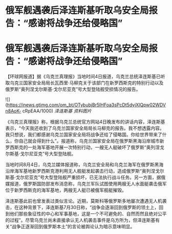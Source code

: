 # 俄军舰遇袭后泽连斯基听取乌安全局报告：“感谢将战争还给侵略国”

# 俄军舰遇袭后泽连斯基听取乌安全局报告：“感谢将战争还给侵略国”

【环球网报道】据《乌克兰真理报》当地时间4日报道，乌克兰总统泽连斯基已听取乌克兰国家安全局局长瓦西里·马柳克关于该部门在新罗西斯克的特别行动以及俄罗斯“奥列涅戈尔斯基·戈尔尼亚克”号大型登陆舰受损情况的报告。

![](https://inews.gtimg.com/om_bt/OTybubjBr5lHFoa3sPcDt5dyjXlQpw02WDVn8AoK-
cRpEAA/1000) _泽连斯基 资料图片_

《乌克兰真理报》称，根据乌克兰总统官方网站4日晚发布的讲话内容，泽连斯基表示，“今天我还收到了乌克兰国家安全局局长马柳克的报告。我不想透露内容。我只想说，我们都感谢乌克兰国家安全局将战争还给了侵略国。你给世界带来了什么，你自己就会得到什么”。报道称，乌克兰国家安全局在俄罗斯黑海沿岸城市新罗西斯克的一处海军基地开展一次特别行动，一艘无人艇破坏了俄罗斯“奥列涅戈尔斯基·戈尔尼亚克”号大型登陆舰。

当地时间8月4日，乌克兰媒体报道称，乌克兰安全局和乌克兰海军在俄罗斯黑海沿岸海军基地新罗西斯克港利用无人舰艇发起袭击行动，造成俄罗斯“奥列涅戈尔斯基·戈尔尼亚克”号大型登陆舰严重损坏，已无法执行战斗任务。另一方面，据俄媒报道，俄罗斯国防部发布消息称，乌克兰军队试图使用两艘无人水面艇袭击俄军位于新罗西斯克的海军基地，两艘无人艇已被俄军舰艇摧毁。

泽连斯基此前也曾发表过类似言论。近期，莫斯科等俄罗斯多地屡次遭遇无人机袭击，在这种背景下，泽连斯基7月30日称，“战争会逐渐回到俄罗斯的领土上，回到他们那些象征性的中心和军事基地，这是一个不可避免的、自然而然且绝对公平的过程”。尽管乌克兰尚未直接承认无人机袭击事件是乌方所为，但泽连斯基有关“战争正逐渐回到俄罗斯本土”的言论被舆论认为暗示意味明显。

